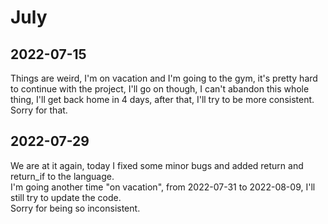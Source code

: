 # July

## 2022-07-15

Things are weird, I'm on vacation and I'm going to the gym, it's pretty hard to continue with
the project, I'll go on though, I can't abandon this whole thing, I'll get back home in
4 days, after that, I'll try to be more consistent. Sorry for that.

## 2022-07-29

We are at it again, today I fixed some minor bugs and added return and return_if to the language.  
I'm going another time "on vacation", from 2022-07-31 to 2022-08-09, I'll still try to update the code.  
Sorry for being so inconsistent.
